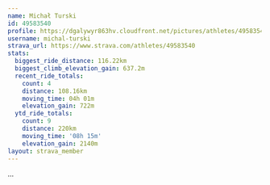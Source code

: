 ```yaml
---
name: Michał Turski
id: 49583540
profile: https://dgalywyr863hv.cloudfront.net/pictures/athletes/49583540/14729338/1/large.jpg
username: michal-turski
strava_url: https://www.strava.com/athletes/49583540
stats:
  biggest_ride_distance: 116.22km
  biggest_climb_elevation_gain: 637.2m
  recent_ride_totals:
    count: 4
    distance: 108.16km
    moving_time: 04h 01m
    elevation_gain: 722m
  ytd_ride_totals:
    count: 9
    distance: 220km
    moving_time: '08h 15m'
    elevation_gain: 2140m
layout: strava_member
--- 
```

...
